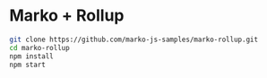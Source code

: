 Marko + Rollup
==================================

```bash
git clone https://github.com/marko-js-samples/marko-rollup.git
cd marko-rollup
npm install
npm start
```
